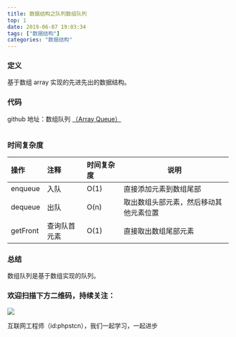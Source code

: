 ```yaml
---
title: 数据结构之队列数组队列
top: 1
date: 2019-06-07 19:03:34
tags: ["数据结构"]
categories: "数据结构"
---
```


### 定义

基于数组 array 实现的先进先出的数据结构。

### 代码

github 地址：数组队列 [（Array Queue）](https://github.com/xushuhui/Data-Structures/tree/master/Queue/ArrayQueue.php)

```php

```

### 时间复杂度

|操作|注释|时间复杂度|说明|
|:-----  |:-----|:-----|-----|
|enqueue | 入队  |O(1)|直接添加元素到数组尾部|
|dequeue| 出队 |O(n) |取出数组头部元素，然后移动其他元素位置 |
|getFront| 查询队首元素 |O(1) |直接取出数组尾部元素|

### 总结

数组队列是基于数组实现的队列。

### 欢迎扫描下方二维码，持续关注：

![](http://ww1.sinaimg.cn/large/a616b9a4gy1g4xzv954a4j20760763yo.jpg)

互联网工程师（id:phpstcn），我们一起学习，一起进步
